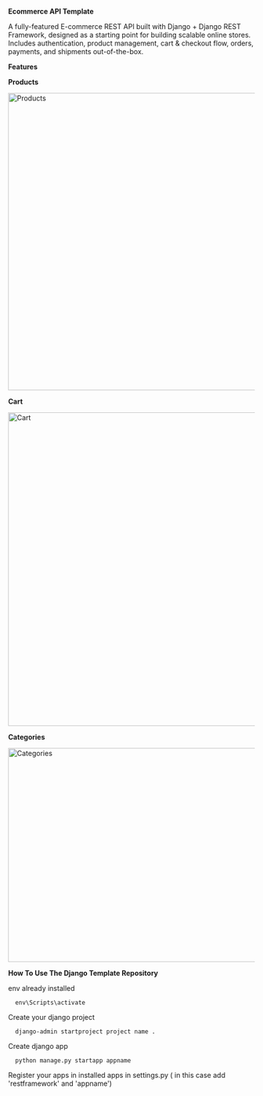 **Ecommerce API Template**

A fully-featured E-commerce REST API built with Django + Django REST Framework, designed as a starting point for building scalable online stores.
Includes authentication, product management, cart & checkout flow, orders, payments, and shipments out-of-the-box.


**Features**


**Products**


<img width="1362" height="606" alt="Products" src="https://github.com/user-attachments/assets/d3565cf3-f1ec-4a4c-862c-6f06e60abcba" />


**Cart**


<img width="1360" height="639" alt="Cart" src="https://github.com/user-attachments/assets/8a414173-1fe7-43e0-b01b-4b63d030524d" />


**Categories**


<img width="1349" height="436" alt="Categories" src="https://github.com/user-attachments/assets/fe8d79f3-97e1-4aff-9912-687eb21a9315" />


**How To Use The Django Template Repository**

env already installed


      env\Scripts\activate

      
Create your django project


      django-admin startproject project name .


Create django app


      python manage.py startapp appname


Register your apps in installed apps in settings.py ( in this case add 'restframework' and 'appname')
